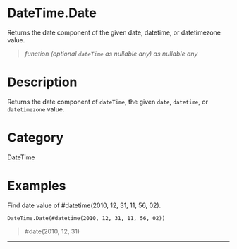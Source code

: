 ﻿# DateTime.Date
Returns the date component of the given date, datetime, or datetimezone value.
> _function (optional <code>dateTime</code> as nullable any) as nullable any_
# Description 
Returns the date component of <code>dateTime</code>, the given <code>date</code>, <code>datetime</code>, or <code>datetimezone</code> value.
# Category 
DateTime
# Examples 
Find date value of #datetime(2010, 12, 31, 11, 56, 02).
```
DateTime.Date(#datetime(2010, 12, 31, 11, 56, 02))
```
> #date(2010, 12, 31)
***
